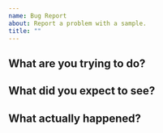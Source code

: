 ```yaml
---
name: Bug Report
about: Report a problem with a sample.
title: ""
---
```


## What are you trying to do?

## What did you expect to see?

## What actually happened?
